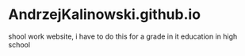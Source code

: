 # AndrzejKalinowski.github.io
shool work website, i have to do this for a grade in it education in high school
